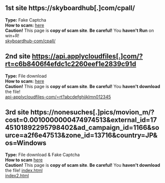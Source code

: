## 1st site https://skyboardhub[.]com/cpall/  
**Type:** Fake Captcha    
**How to scam:** [here](./skyboardhub-com/description.md)  
**Caution!** This page is **copy of scam site**. **Be careful!** You **haven't Run** on win+R!  
[skyboardhub-com/cpall/](./skyboardhub-com/cpall/)  

## 2nd site https://api.applycloudfiles[.]com/?rt=c6b8406f4efdc1c2260eef1e2839c91d  
**Type:** File download  
**How to scam:** [here](./api-applycloudfiles-com/description.md)  
**Caution!** This page is **copy of scam site**. **Be careful!** You **haven't download** the file!  
[api-applycloudfiles-com/=rt?abcdefghijklmn012345](./api-applycloudfiles-com/%3Frt%3Dabcdefghijklmn012345/)

## 3rd site https://nonesuches[.]pics/movion_m/?cost=0.0010000000474974513&external_id=1745101892295798402&ad_campaign_id=1166&source=a2f6e47513&zone_id=13716&country=JP&os=Windows  
**Type:** File download & Fake Captcha  
**How to scam** [here](nonesuches-pics/description.md)  
**Caution!** This page is **copy of scam site**. **Be careful!** You **haven't download** the file! 
[index.html](./nonesuches-pics/movion_m/?cost=0.0010000000474974513&external_id=1745101892295798402&ad_campaign_id=1166&source=a2f6e47513&zone_id=13716&country=JP&os=Windows/index.html)  
[index2.html](./nonesuches-pics/movion_m/?cost=0.0010000000474974513&external_id=1745101892295798402&ad_campaign_id=1166&source=a2f6e47513&zone_id=13716&country=JP&os=Windows/index2.html)
